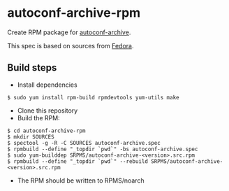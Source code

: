 autoconf-archive-rpm
====================

Create RPM package for [autoconf-archive](http://www.gnu.org/software/autoconf-archive/).

This spec is based on sources from [Fedora](https://apps.fedoraproject.org/packages/autoconf-archive/sources/).

## Build steps

* Install dependencies
```
$ sudo yum install rpm-build rpmdevtools yum-utils make
```
* Clone this repository
* Build the RPM:
```
$ cd autoconf-archive-rpm
$ mkdir SOURCES
$ spectool -g -R -C SOURCES autoconf-archive.spec
$ rpmbuild --define "_topdir `pwd`" -bs autoconf-archive.spec
$ sudo yum-builddep SRPMS/autoconf-archive-<version>.src.rpm
$ rpmbuild --define "_topdir `pwd`" --rebuild SRPMS/autoconf-archive-<version>.src.rpm
```
* The RPM should be written to RPMS/noarch

